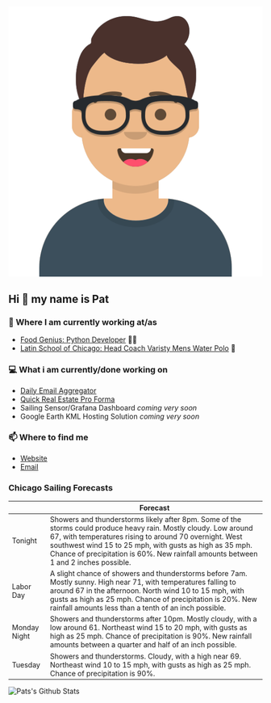 [![Social banner for p-j-falconer](https://raw.githubusercontent.com/P-J-FALCONER/P-J-FALCONER/master/assets/avataaars.svg)](https://patfalconer.com/)
## Hi :wave: my name is Pat

### 💼 Where I am currently working at/as
- [Food Genius: Python Developer](https://getfoodgenius.com/) 🍔🐍
- [Latin School of Chicago: Head Coach Varisty Mens Water Polo](https://www.latinschool.org/) 🤽


### 💻 What i am currently/done working on
 - [Daily Email Aggregator](https://github.com/P-J-FALCONER/dott_daily_mail)
 - [Quick Real Estate Pro Forma](https://github.com/P-J-FALCONER/henry)
 - Sailing Sensor/Grafana Dashboard *coming very soon*
 - Google Earth KML Hosting Solution *coming very soon*

### 📫 Where to find me
 - [Website](https://patfalconer.com/)
 - [Email](mailto:patrick.j.falconer@gmail.com)


### Chicago Sailing Forecasts
|   | Forecast  |
|---|---|
| Tonight | Showers and thunderstorms likely after 8pm. Some of the storms could produce heavy rain. Mostly cloudy. Low around 67, with temperatures rising to around 70 overnight. West southwest wind 15 to 25 mph, with gusts as high as 35 mph. Chance of precipitation is 60%. New rainfall amounts between 1 and 2 inches possible. |
| Labor Day | A slight chance of showers and thunderstorms before 7am. Mostly sunny. High near 71, with temperatures falling to around 67 in the afternoon. North wind 10 to 15 mph, with gusts as high as 25 mph. Chance of precipitation is 20%. New rainfall amounts less than a tenth of an inch possible. |
| Monday Night | Showers and thunderstorms after 10pm. Mostly cloudy, with a low around 61. Northeast wind 15 to 20 mph, with gusts as high as 25 mph. Chance of precipitation is 90%. New rainfall amounts between a quarter and half of an inch possible. |
| Tuesday | Showers and thunderstorms. Cloudy, with a high near 69. Northeast wind 10 to 15 mph, with gusts as high as 25 mph. Chance of precipitation is 90%. |

![Pats's Github Stats](https://github-readme-stats.vercel.app/api?username=p-j-falconer&show_icons=true&theme=radical)
